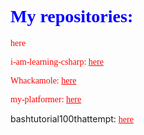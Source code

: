 <html>
<body>
<h1 style='font-family: Comic Sans MS; color: blue;'>My repositories:</h1>
<p style='font-family: Comic Sans MS; color: red;>CUBETHON: <a href='https://github.com/XeoPlay/cubethon' style='font-family: Comic Sans MS; color: red;'>here</a></p>
<p style='font-family: Comic Sans MS; color: red;'>i-am-learning-csharp: <a href='https://github.com/XeoPlay/i-am-learning-csharp' style='font-family: Comic Sans MS; color: red;'>here</a></p>
<p style='font-family: Comic Sans MS; color: red;'>Whackamole: <a href='https://github.com/XeoPlay/WhackAMole' style='font-family: Comic Sans MS; color: red;'>here</a></p>
<p style='font-family: Comic Sans MS; color: red;'>my-platformer: <a href='https://github.com/XeoPlay/my-platformer' style='font-family: Comic Sans MS; color: red;'>here</a></p>
<p>bashtutorial100thattempt: <a href='https://github.com/XeoPlay/bashtutorial100thattempt' style='font-family: Comic Sans MS; color: red'>here</a></p>
</body>
</html>